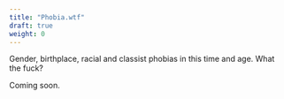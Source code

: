 ```yaml
---
title: "Phobia.wtf"
draft: true
weight: 0
---
```


Gender, birthplace, racial and classist phobias in this time and age. What the fuck?

Coming soon.
